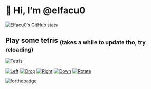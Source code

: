 # 👋 Hi, I’m @elfacu0

![Elfacu0's GitHub stats](https://github-readme-stats.vercel.app/api?username=elfacu0&show_icons=true&theme=merko)

## Play some tetris <sub>(takes a while to update tho, try reloading)</sub> ##
![Tetris](https://readme-tetris.herokuapp.com)

[![Left](https://img.icons8.com/plumpy/48/000000/chevron-left.png)](https://readme-tetris.herokuapp.com/play/left)
[![Drop](https://img.icons8.com/plumpy/48/000000/double-down.png)](https://readme-tetris.herokuapp.com/play/drop)
[![Right](https://img.icons8.com/plumpy/48/000000/chevron-right.png)](https://readme-tetris.herokuapp.com/play/right)
[![Down](https://img.icons8.com/plumpy/48/000000/chevron-down.png)](https://readme-tetris.herokuapp.com/play/down)
[![Rotate](https://img.icons8.com/plumpy/48/000000/rotate.png)](https://readme-tetris.herokuapp.com/play/rotate)

[![forthebadge](https://forthebadge.com/images/badges/works-on-my-machine.svg)](https://forthebadge.com)

